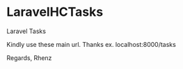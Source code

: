 # LaravelHCTasks
Laravel Tasks

Kindly use these main url. Thanks
ex. localhost:8000/tasks

Regards,
Rhenz
